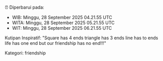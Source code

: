 ⏰ Diperbarui pada:
- WIB: Minggu, 28 September 2025 04.21.55 UTC
- WITA: Minggu, 28 September 2025 05.21.55 UTC
- WIT: Minggu, 28 September 2025 06.21.55 UTC

Kutipan Inspiratif:
"Square has 4 ends triangle has 3 ends line has to ends life has one end but our friendship has no end!!!"


Kategori: friendship

